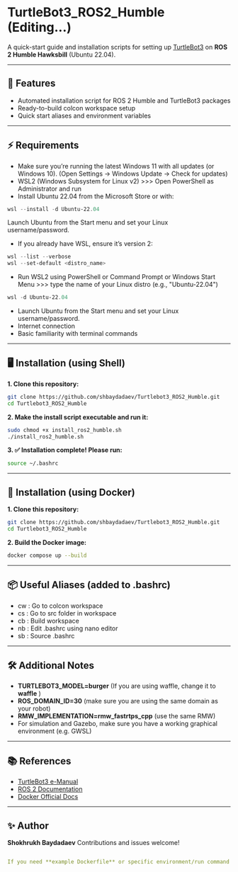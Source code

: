 ﻿# TurtleBot3_ROS2_Humble (Editing...)

A quick-start guide and installation scripts for setting up [TurtleBot3](https://emanual.robotis.com/docs/en/platform/turtlebot3/overview/) on **ROS 2 Humble Hawksbill** (Ubuntu 22.04).

---

## 🚀 Features

- Automated installation script for ROS 2 Humble and TurtleBot3 packages
- Ready-to-build colcon workspace setup
- Quick start aliases and environment variables

---

## ⚡ Requirements

- Make sure you’re running the latest Windows 11 with all updates (or Windows 10). (Open Settings → Windows Update → Check for updates)
- WSL2 (Windows Subsystem for Linux v2) >>> Open PowerShell as Administrator and run
- Install Ubuntu 22.04 from the Microsoft Store or with:

```powershell
wsl --install -d Ubuntu-22.04
```

Launch Ubuntu from the Start menu and set your Linux username/password.

- If you already have WSL, ensure it’s version 2:

```powershell
wsl --list --verbose
wsl --set-default <distro_name>
```

- Run WSL2 using PowerShell or Command Prompt or Windows Start Menu >>> type the name of your Linux distro (e.g., "Ubuntu-22.04") 

```powershell
wsl -d Ubuntu-22.04
```

- Launch Ubuntu from the Start menu and set your Linux username/password.
- Internet connection
- Basic familiarity with terminal commands

---

## 🖥️ Installation (using Shell)

**1. Clone this repository:**

```bash
git clone https://github.com/shbaydadaev/Turtlebot3_ROS2_Humble.git
cd Turtlebot3_ROS2_Humble
```

**2. Make the install script executable and run it:**

```bash
sudo chmod +x install_ros2_humble.sh
./install_ros2_humble.sh
```

**3. ✅ Installation complete! Please run:**

```bash
source ~/.bashrc
```

---

## 🐳 Installation (using Docker)

**1. Clone this repository:**

```bash
git clone https://github.com/shbaydadaev/Turtlebot3_ROS2_Humble.git
cd Turtlebot3_ROS2_Humble
```

**2. Build the Docker image:**

```bash
docker compose up --build 
```

---

## 📦 Useful Aliases (added to .bashrc)

- cw : Go to colcon workspace
- cs : Go to src folder in workspace
- cb : Build workspace
- nb : Edit .bashrc using nano editor
- sb : Source .bashrc

---

## 🛠️ Additional Notes

- **TURTLEBOT3_MODEL=burger** (If you are using waffle, change it to **waffle** )
- **ROS_DOMAIN_ID=30** (make sure you are using the same domain as your robot)
- **RMW_IMPLEMENTATION=rmw_fastrtps_cpp** (use the same RMW)
- For simulation and Gazebo, make sure you have a working graphical environment (e.g. GWSL)

---

## 📚 References

- [TurtleBot3 e-Manual](https://emanual.robotis.com/docs/en/platform/turtlebot3/overview/)
- [ROS 2 Documentation](https://docs.ros.org/en/humble/index.html)
- [Docker Official Docs](https://docs.docker.com/)

---

## ✨ Author

**Shokhrukh Baydadaev**
Contributions and issues welcome!

```yaml

If you need **example Dockerfile** or specific environment/run command for real robots, multi-container setups, or simulation, just ask!
```
